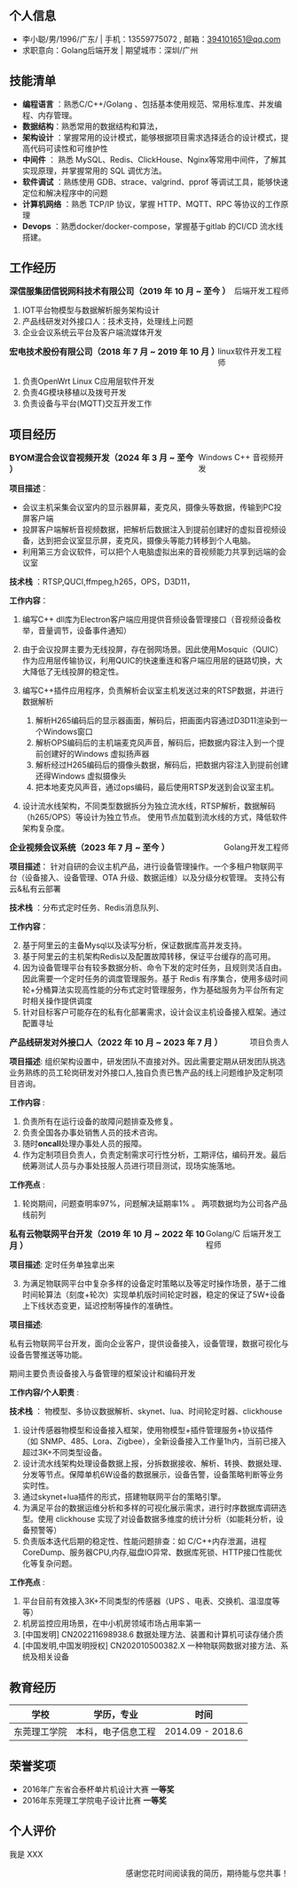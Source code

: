 ## 个人信息

- 李小聪/男/1996/广东/ | 手机：13559775072 , 邮箱：394101651@qq.com
- 求职意向：Golang后端开发 | 期望城市：深圳/广州

## 技能清单

- **编程语言** ：熟悉C/C++/Golang 、包括基本使用规范、常用标准库、并发编程、内存管理。
- **数据结构**：熟悉常用的数据结构和算法，
- **架构设计** ：掌握常用的设计模式，能够根据项目需求选择适合的设计模式，提高代码可读性和可维护性
- **中间件** ： 熟悉 MySQL、Redis、ClickHouse、Nginx等常用中间件，了解其实现原理，并掌握常用的 SQL 调优方法。
- **软件调试** ：熟练使用 GDB、strace、valgrind、pprof 等调试工具，能够快速定位和解决程序中的问题
- **计算机网络** ：熟悉 TCP/IP 协议，掌握 HTTP、MQTT、RPC 等协议的工作原理
- **Devops** ：熟悉docker/docker-compose，掌握基于gitlab 的CI/CD 流水线搭建。


## 工作经历
<div style="display: flex; justify-content: space-between;">
  <div style="font-size: 15px;"><strong>深信服集团信锐网科技术有限公司（2019 年 10 月 ~ 至今 ）</strong></div>
  <div>后端开发工程师</div>
</div>

1. IOT平台物模型与数据解析服务架构设计
2. 产品线研发对外接口人：技术支持，处理线上问题
3. 企业会议系统云平台及客户端流媒体开发

<div style="display: flex; justify-content: space-between;">
  <div style="font-size: 15px;"><strong>宏电技术股份有限公司（2018 年 7 月 ~ 2019 年 10 月 ）</strong></div>
  <div>linux软件开发工程师</div>
</div>

1. 负责OpenWrt Linux C应用层软件开发
2. 负责4G模块移植以及拨号开发
3. 负责设备与平台(MQTT)交互开发工作

## 项目经历 
<div style="display: flex; justify-content: space-between;">
  <div style="font-size: 15px;"><strong>BYOM混合会议音视频开发（2024 年 3 月 ~ 至今 ）</strong></div>
  <div>Windows C++ 音视频开发</div>
</div>

**项目描述**：

- 会议主机采集会议室内的显示器屏幕，麦克风，摄像头等数据，传输到PC投屏客户端
- 投屏客户端解析音视频数据，把解析后数据注入到提前创建好的虚拟音视频设备，达到把会议室显示屏，麦克风，摄像头等能力转移到个人电脑。
- 利用第三方会议软件，可以把个人电脑虚拟出来的音视频能力共享到远端的会议室

**技术栈** ：RTSP,QUCI,ffmpeg,h265，OPS，D3D11，

**工作内容**：

1. 编写C++ dll库为Electron客户端应用提供音频设备管理接口（音视频设备枚举，音量调节，设备事件通知）
2. 由于会议投屏主要为无线投屏，存在弱网场景。因此使用Mosquic（QUIC）作为应用层传输协议，利用QUIC的快速重连和客户端应用层的链路切换，大大降低了无线投屏的稳定性。
3. 编写C++插件应用程序，负责解析会议室主机发送过来的RTSP数据，并进行数据解析
    
    1. 解析H265编码后的显示器画面，解码后，把画面内容通过D3D11渲染到一个Windows窗口
    2. 解析OPS编码后的主机端麦克风声音，解码后，把数据内容注入到一个提前创建好的Windows 虚拟扬声器
    3. 解析经过H265编码后的摄像头数据，解码后，把数据内容注入到提前创建还得Windows 虚拟摄像头
    4. 把本地麦克风声音，通过ops编码，最后使用RTSP发送到会议室主机。
4. 设计流水线架构，不同类型数据拆分为独立流水线，RTSP解析，数据解码（h265/OPS）等设计为独立节点。 使用节点加载到流水线的方式，降低软件架构复杂度。


<div style="display: flex; justify-content: space-between;">
  <div style="font-size: 15px;"><strong>企业视频会议系统（2023 年 7 月 ~ 至今 ）</strong></div>
  <div>Golang开发工程师</div>
</div>

**项目描述**：
针对自研的会议主机产品，进行设备管理操作。一个多租户物联网平台（设备接入、设备管理、OTA  升级、数据运维）以及分级分权管理。
支持公有云&私有云部署

**技术栈** ：分布式定时任务、Redis消息队列、

**工作内容**：

2. 基于阿里云的主备Mysql以及读写分析，保证数据库高并发支持。
3. 基于阿里云的主机架构Redis以及配置故障转移，保证平台缓存的高可用。
2. 因为设备管理平台有较多数据分析、命令下发的定时任务，且规则灵活自由。因此需要一个定时任务的调度管理服务。基于 Redis  有序集合，使用多级时间轮+分桶算法实现高性能的分布式定时管理服务，作为基础服务为平台所有定时相关操作提供调度
3. 针对目标客户可能存在的私有化部署需求，设计会议主机设备接入框架。通过配置寻址


<div style="display: flex; justify-content: space-between;">
  <div style="font-size: 15px;"><strong>产品线研发对外接口人（2022 年 10 月 ~ 2023 年 7 月 ）</strong></div>
  <div>项目负责人</div>
</div>

**项目描述**: 组织架构设置中，研发团队不直接对外。因此需要定期从研发团队挑选业务熟练的员工轮岗研发对外接口人,独自负责已售产品的线上问题维护及定制项目咨询。

**工作内容** : 

1. 负责所有在运行设备的故障问题排查及修复。
2. 负责全国各办事处销售人员的技术咨询。
3. 随时**oncall**处理办事处人员的报障。
4. 作为定制项目负责人，负责定制需求可行性分析，工期评估，编码开发。最后统筹测试人员与办事处技服人员进行项目测试，现场实施落地。

**工作亮点** :

1. 轮岗期间，问题查明率97%，问题解决延期率1% 。 两项数据均为公司各产品线前列

<div style="display: flex; justify-content: space-between;">
  <div style="font-size: 15px;"><strong>私有云物联网平台开发（2019 年 10 月 ~ 2022 年 10 月 ）</strong></div>
  <div>Golang/C 后端开发工程师</div>
</div>

**项目描述**: 
定时任务单独拿出来

3. 为满足物联网平台中复杂多样的设备定时策略以及等定时操作场景，基于二维时间轮算法（刻度+轮次）实现单机版时间轮定时器，稳定的保证了5W+设备上下线状态变更，延迟控制等操作的准确性。

**项目描述**: 

私有云物联网平台开发，面向企业客户，提供设备接入，设备管理，数据可视化与设备告警推送等功能。

期间主要负责设备接入与备管理的框架设计和编码开发

**工作内容/个人职责** : 

**技术栈** ： 物模型、多协议数据解析、skynet、lua、时间轮定时器、clickhouse

1. 设计传感器物模型和设备接入框架，使用物模型+插件管理服务+协议插件（如 SNMP、485、Lora、Zigbee），全新设备接入工作量1h内，当前已接入超过3K+不同类型设备。
2. 设计流水线架构处理设备数据上报，分拆数据接收、解析、转换、数据处理、分发等节点。保障单机6W设备的数据展示，设备告警，设备策略判断等业务实时性。
3. 通过skynet+lua插件的形式，搭建物联网平台的策略引擎。
4. 为满足平台的数据运维分析和多样的可视化展示需求，进行时序数据库调研选型。使用 clickhouse  实现了对设备数据多维度的统计分析（如能耗分析，设备预警等）
5. 负责版本迭代后期的稳定性、性能问题排查：如 C/C++内存泄漏，进程CoreDump、服务器CPU,内存,磁盘IO异常、数据库死锁、HTTP接口性能优化等复杂问题。

**工作亮点** :
1. 平台目前有效接入3K+不同类型的传感器（UPS 、电表、交换机、温湿度等等）
2. 机房监控应用场景，在中小机房领域市场占用率第一
3. [中国发明] CN202211698938.6 数据处理方法、装置和计算机可读存储介质
4. [中国发明,中国发明授权] CN202010500382.X 一种物联网数据对接方法、系统及相关设备

## 教育经历

| 学校         | 学历，专业     | 时间              | 
| ------------ | -------------- | ----------------- |
| 东莞理工学院 | 本科，电子信息工程 | 2014.09 - 2018.6 |


## 荣誉奖项
* 2016年广东省合泰杯单片机设计大赛     **一等奖**
* 2016年东莞理工学院电子设计比赛       **一等奖**


## 个人评价

我是 XXX

<p style="text-align: right;">感谢您花时间阅读我的简历，期待能与您共事！</p>

<div style="page-break-after: always;"></div>